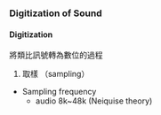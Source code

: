 ### Digitization of Sound

#### Digitization

將類比訊號轉為數位的過程

1. 取樣 （sampling）

* Sampling frequency
  * audio 8k~48k \(Neiquise theory\)



